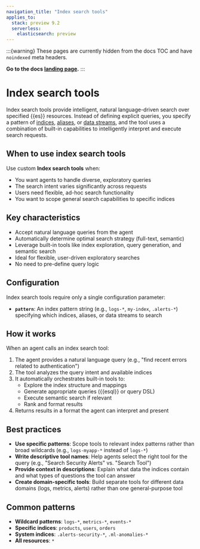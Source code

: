 ```yaml
---
navigation_title: "Index search tools"
applies_to:
  stack: preview 9.2
  serverless:
    elasticsearch: preview
---
```


:::{warning}
These pages are currently hidden from the docs TOC and have `noindexed` meta headers.

**Go to the docs [landing page](/solutions/search/elastic-agent-builder.md).**
:::

# Index search tools

Index search tools provide intelligent, natural language-driven search over specified {{es}} resources. Instead of defining explicit queries, you specify a pattern of [indices](/manage-data/data-store/index-basics.md), [aliases](/manage-data/data-store/aliases.md), or [data streams](/manage-data/data-store/data-streams.md), and the tool uses a combination of built-in capabilities to intelligently interpret and execute search requests.

## When to use index search tools

Use custom **Index search tools** when:

* You want agents to handle diverse, exploratory queries
* The search intent varies significantly across requests
* Users need flexible, ad-hoc search functionality
* You want to scope general search capabilities to specific indices

## Key characteristics

* Accept natural language queries from the agent
* Automatically determine optimal search strategy (full-text, semantic)
* Leverage built-in tools like index exploration, query generation, and semantic search
* Ideal for flexible, user-driven exploratory searches
* No need to pre-define query logic

## Configuration

Index search tools require only a single configuration parameter:

* **`pattern`**: An index pattern string (e.g., `logs-*`, `my-index`, `.alerts-*`) specifying which indices, aliases, or data streams to search

## How it works

When an agent calls an index search tool:

1. The agent provides a natural language query (e.g., "find recent errors related to authentication")
2. The tool analyzes the query intent and available indices
3. It automatically orchestrates built-in tools to:
   - Explore the index structure and mappings
   - Generate appropriate queries ({{esql}} or query DSL)
   - Execute semantic search if relevant
   - Rank and format results
4. Returns results in a format the agent can interpret and present


## Best practices

- **Use specific patterns**: Scope tools to relevant index patterns rather than broad wildcards (e.g., `logs-myapp-*` instead of `logs-*`)
- **Write descriptive tool names**: Help agents select the right tool for the query (e.g., "Search Security Alerts" vs. "Search Tool")
- **Provide context in descriptions**: Explain what data the indices contain and what types of questions the tool can answer
- **Create domain-specific tools**: Build separate tools for different data domains (logs, metrics, alerts) rather than one general-purpose tool


## Common patterns

* **Wildcard patterns**: `logs-*`, `metrics-*`, `events-*`
* **Specific indices**: `products`, `users`, `orders`
* **System indices**: `.alerts-security-*`, `.ml-anomalies-*`
* **All resources**:  `*`
